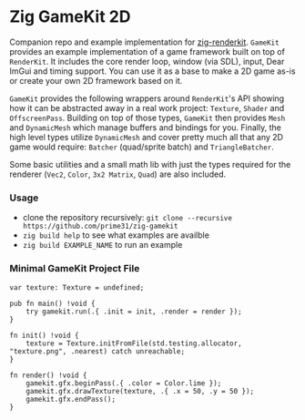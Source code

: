 # Zig GameKit 2D
Companion repo and example implementation for [zig-renderkit](https://github.com/prime31/zig-renderkit). `GameKit` provides an example implementation of a game framework built on top of `RenderKit`. It includes the core render loop, window (via SDL), input, Dear ImGui and timing support. You can use it as a base to make a 2D game as-is or create your own 2D framework based on it.

`GameKit` provides the following wrappers around `RenderKit`'s API showing how it can be abstracted away in a real work project: `Texture`, `Shader` and `OffscreenPass`. Building on top of those types, `GameKit` then provides `Mesh` and `DynamicMesh` which manage buffers and bindings for you. Finally, the high level types utilize `DynamicMesh` and cover pretty much all that any 2D game would require: `Batcher` (quad/sprite batch) and `TriangleBatcher`.

Some basic utilities and a small math lib with just the types required for the renderer (`Vec2`, `Color`, `3x2 Matrix`, `Quad`) are also included.


### Usage
- clone the repository recursively: `git clone --recursive https://github.com/prime31/zig-gamekit`
- `zig build help` to see what examples are availble
- `zig build EXAMPLE_NAME` to run an example


### Minimal GameKit Project File
```zig
var texture: Texture = undefined;

pub fn main() !void {
    try gamekit.run(.{ .init = init, .render = render });
}

fn init() !void {
    texture = Texture.initFromFile(std.testing.allocator, "texture.png", .nearest) catch unreachable;
}

fn render() !void {
    gamekit.gfx.beginPass(.{ .color = Color.lime });
    gamekit.gfx.drawTexture(texture, .{ .x = 50, .y = 50 });
    gamekit.gfx.endPass();
}
```